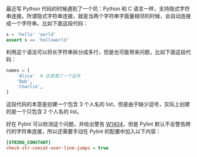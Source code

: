 最近写 Python 代码的时候遇到了一个坑：Python 和 C 语言一样，支持隐式字符串连接。所谓隐式字符串连接，就是当两个字符串字面量相邻的时候，会自动连接成一个字符串。比如下面这段代码：

```python
s = 'hello' 'world'
assert s == 'helloworld'
```

利用这个语法可以将长字符串拆分成多行，但是也可能带来问题，比如下面这段代码：

```python
names = [
    'Alice'  # 这里漏了一个逗号
    'Bob',
    'Charlie',
]
```

这段代码的本意是创建一个包含 3 个人名的 list，但是由于缺少逗号，实际上创建的是一个只包含 2 个人名的 list。

好在 Pylint 可以检测这个问题，并给出警告 [W1404](https://pylint.readthedocs.io/en/latest/user_guide/messages/warning/implicit-str-concat.html)，但是 Pylint 默认不会警告跨行的字符串连接，所以还需要手动在 Pylint 的配置中加入以下内容：

```ini
[STRING_CONSTANT]
check-str-concat-over-line-jumps = true
```
